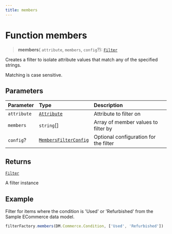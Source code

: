 ```yaml
---
title: members
---
```


# Function members

> **members**(
  `attribute`,
  `members`,
  `config`?): [`Filter`](../../../interfaces/interface.Filter.md)

Creates a filter to isolate attribute values that match any of the specified strings.

Matching is case sensitive.

## Parameters

| Parameter | Type | Description |
| :------ | :------ | :------ |
| `attribute` | [`Attribute`](../../../interfaces/interface.Attribute.md) | Attribute to filter on |
| `members` | `string`[] | Array of member values to filter by |
| `config`? | [`MembersFilterConfig`](../../../interfaces/interface.MembersFilterConfig.md) | Optional configuration for the filter |

## Returns

[`Filter`](../../../interfaces/interface.Filter.md)

A filter instance

## Example

Filter for items where the condition is 'Used' or 'Refurbished'
from the Sample ECommerce data model.
```ts
filterFactory.members(DM.Commerce.Condition, ['Used', 'Refurbished'])
```
